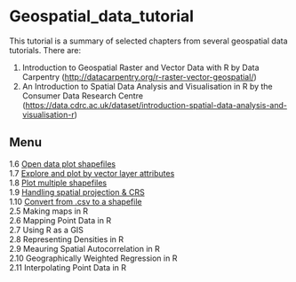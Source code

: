 # Geospatial_data_tutorial

This tutorial is a summary of selected chapters from several geospatial data tutorials. There are: 

1. Introduction to Geospatial Raster and Vector Data with R by Data Carpentry (http://datacarpentry.org/r-raster-vector-geospatial/)  
2. An Introduction to Spatial Data Analysis and Visualisation in R by the Consumer Data Research Centre (https://data.cdrc.ac.uk/dataset/introduction-spatial-data-analysis-and-visualisation-r)

## Menu
1.6 [Open data plot shapefiles](https://github.com/yanyidi/geospatial_data_tutorials/blob/main/GeospatialR_Ch6%267.R)  
1.7 [Explore and plot by vector layer attributes](https://github.com/yanyidi/geospatial_data_tutorials/blob/main/GeospatialR_Ch6%267.R)  
1.8 [Plot multiple shapefiles](https://github.com/yanyidi/geospatial_data_tutorials/blob/main/GeospatialR_Ch8%269.R)  
1.9 [Handling spatial projection & CRS](https://github.com/yanyidi/geospatial_data_tutorials/blob/main/GeospatialR_Ch8%269.R)  
1.10 [Convert from .csv to a shapefile](https://github.com/yanyidi/geospatial_data_tutorials/blob/main/GeospatialR_Ch10.R)  
2.5 Making maps in R  
2.6 Mapping Point Data in R  
2.7 Using R as a GIS  
2.8 Representing Densities in R  
2.9 Meauring Spatial Autocorrelation in R  
2.10 Geographically Weighted Regression in R  
2.11 Interpolating Point Data in R
